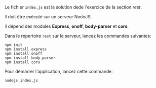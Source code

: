Le fichier `index.js` est la solution dede l'exercice de la section _rest_.

Il doit être exécuté sur un serveur NodeJS.

Il dépend des modules **Express**, **onoff**, **body-parser** et **cors**.

Dans le répertoire `rest` sur le serveur, lancez les commandes suivantes:
```
npm init
npm install express
npm install onoff
npm install body-parser
npm install cors
```

Pour démarrer l'application, lancez cette commande:
```
nodejs index.js
```